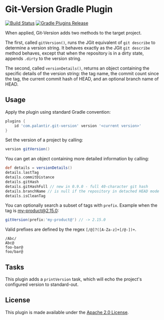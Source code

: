 Git-Version Gradle Plugin
=========================
[![Build Status](https://circleci.com/gh/palantir/gradle-git-version.svg?style=shield)](https://circleci.com/gh/palantir/gradle-git-version)
[![Gradle Plugins Release](https://img.shields.io/github/release/palantir/gradle-git-version.svg)](https://plugins.gradle.org/plugin/com.palantir.git-version)

When applied, Git-Version adds two methods to the target project.

The first, called `gitVersion()`, runs the JGit equivalent of `git describe` to determine a version string.
It behaves exactly as the JGit `git describe` method behaves, except that when the repository is in a dirty
state, appends `.dirty` to the version string.

The second, called `versionDetails()`, returns an object containing the specific details of the version string:
the tag name, the commit count since the tag, the current commit hash of HEAD, and an optional branch name of HEAD.

Usage
-----
Apply the plugin using standard Gradle convention:

```groovy
plugins {
    id 'com.palantir.git-version' version '<current version>'
}
```

Set the version of a project by calling:

```groovy
version gitVersion()
```

You can get an object containing more detailed information by calling:

```groovy
def details = versionDetails()
details.lastTag
details.commitDistance
details.gitHash
details.gitHashFull // new in 0.9.0 - full 40-character git hash
details.branchName // is null if the repository in detached HEAD mode
details.isCleanTag
```

You can optionally search a subset of tags with `prefix`. Example when the tag is my-product@2.15.0:

```groovy
gitVersion(prefix:'my-product@') // -> 2.15.0
```

Valid prefixes are defined by the regex `[/@]?([A-Za-z]+[/@-])+`.
```
/Abc/
Abc@
foo-bar@
foo/bar@
```

Tasks
-----
This plugin adds a `printVersion` task, which will echo the project's configured version
to standard-out.

License
-------
This plugin is made available under the [Apache 2.0 License](http://www.apache.org/licenses/LICENSE-2.0).
